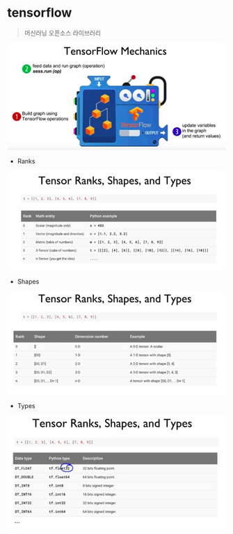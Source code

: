 # tensorflow

> 머신러닝 오픈소스 라이브러리





![im01](./01.jpg)



* Ranks



![im02](./02.jpg)

* Shapes

![im03](./03.jpg)

* Types

![im04](./04.jpg)